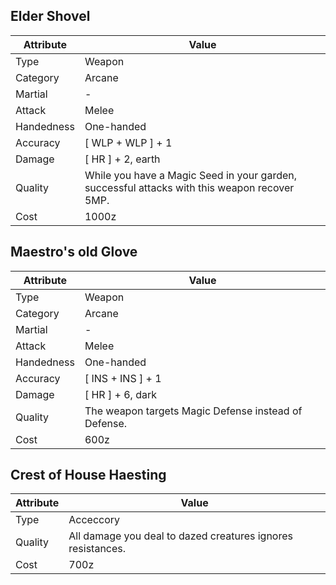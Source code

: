 ## Elder Shovel

| Attribute  | Value                                                                                        |
| ---------- | -------------------------------------------------------------------------------------------- |
| Type       | Weapon                                                                                       |
| Category   | Arcane                                                                                       |
| Martial    | -                                                                                            |
| Attack     | Melee                                                                                        |
| Handedness | One-handed                                                                                   |
| Accuracy   | [ WLP + WLP ] + 1                                                                            |
| Damage     | [ HR ] + 2, earth                                                                            |
| Quality    | While you have a Magic Seed in your garden, successful attacks with this weapon recover 5MP. |
| Cost       | 1000z                                                                                        |

## Maestro's old Glove

| Attribute  | Value                                                |
| ---------- | ---------------------------------------------------- |
| Type       | Weapon                                               |
| Category   | Arcane                                               |
| Martial    | -                                                    |
| Attack     | Melee                                                |
| Handedness | One-handed                                           |
| Accuracy   | [ INS + INS ] + 1                                    |
| Damage     | [ HR ] + 6, dark                                     |
| Quality    | The weapon targets Magic Defense instead of Defense. |
| Cost       | 600z                                                 |

## Crest of House Haesting

| Attribute | Value                                                       |
| --------- | ----------------------------------------------------------- |
| Type      | Acceccory                                                   |
| Quality   | All damage you deal to dazed creatures ignores resistances. |
| Cost      | 700z                                                        |
